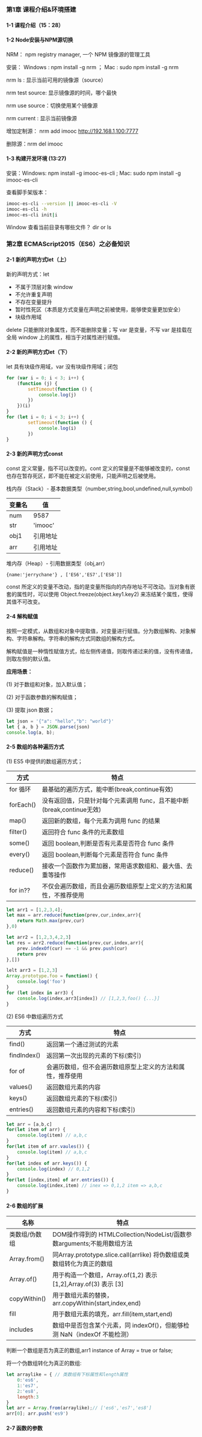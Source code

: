 ### 第1章 课程介绍&环境搭建

#### 1-1 课程介绍（15：28）

#### 1-2 Node安装与NPM源切换

NRM： npm registry manager,  一个 NPM 镜像源的管理工具

安装： Windows : npm install -g nrm ； Mac : sudo npm install -g nrm

nrm ls : 显示当前可用的镜像源（source）

nrm test  source: 显示镜像源的时间，哪个最快

nrm use source：切换使用某个镜像源

nrm current : 显示当前镜像源

增加定制源： nrm add imooc http://192.168.1,100:7777

删除源：nrm del imooc

#### 1-3 构建开发环境 (13:27)

安装：Windows: npm install -g imooc-es-cli ;  Mac: sudo npm install -g imooc-es-cli

查看脚手架版本：

```bash
imooc-es-cli --version || imooc-es-cli -V
imooc-es-cli -h
imooc-es-cli init|i
```

Window 查看当前目录有哪些文件？ dir or ls

### 第2章 ECMAScript2015（ES6）之必备知识

#### 2-1 新的声明方式let（上）

新的声明方式：let

* 不属于顶层对象 window 
* 不允许重复声明
* 不存在变量提升
* 暂时性死区（本质是方式变量在声明之前被使用，能够使变量更加安全）
* 块级作用域

delete 只能删除对象属性，而不能删除变量；写 var 是变量，不写 var 是挂载在全局 window 上的属性，相当于对属性进行赋值。

#### 2-2 新的声明方式let（下）

let 具有块级作用域，var 没有块级作用域；闭包

```js
for (var i = 0; i < 3; i++) {
    (function (j) {
        setTimeout(function () {
            console.log(j)
        })
    })(i)
} 
for (let i = 0; i < 3; i++) { 
        setTimeout(function () {
            console.log(i)
        })
} 
```

#### 2-3 新的声明方式const

const 定义常量，指不可以改变的。cont 定义的常量是不能够被改变的，const 也存在暂存死区，即不能在被定义前使用，只能声明之后被使用。

栈内存（Stack）- 基本数据类型（number,string,bool,undefined,null,symbol）

| 变量名 | 值       |
| ------ | -------- |
| num    | 9587     |
| str    | 'imooc'  |
| obj1   | 引用地址 |
| arr    | 引用地址 |

堆内存（Heap）- 引用数据类型（obj,arr）

```
{name:'jerrychane'} , ['ES6','ES7',['ES8']]
```

const 所定义的变量不改动，指的是变量所指向的内存地址不可改动。当对象有嵌套的属性时，可以使用 Object.freeze(object.key1.key2)  来冻结某个属性，使得其值不可改变。

#### 2-4 解构赋值

按照一定模式，从数组和对象中提取值，对变量进行赋值。分为数组解构、对象解构、字符串解构。字符串的解构方式同数组的解构方式。

解构赋值是一种惰性赋值方式，给左侧传递值，则取传递过来的值，没有传递值，则取左侧的默认值。

**应用场景：**

(1) 对于数组和对象，加入默认值；

(2) 对于函数参数的解构赋值；

(3) 提取 json 数据；

```js
let json = '{"a": "hello","b": "world"}'
let { a, b } = JSON.parse(json)
console.log(a, b);
```

#### 2-5 数组的各种遍历方式

(1) ES5 中提供的数组遍历方式；

| 方式      | 特点                                                         |
| --------- | ------------------------------------------------------------ |
| for 循环  | 最基础的遍历方式，能中断(break,continue有效)                 |
| forEach() | 没有返回值，只是针对每个元素调用 func，且不能中断(break,continue无效) |
| map()     | 返回新的数组，每个元素为调用 func 的结果                     |
| filter()  | 返回符合 func 条件的元素数组                                 |
| some()    | 返回 boolean,判断是否有元素是否符合 func 条件                |
| every()   | 返回 boolean,判断每个元素是否符合 func 条件                  |
| reduce()  | 接收一个函数作为累加器，常用语求数组和、最大值、去重等操作   |
| for in??  | 不仅会遍历数组，而且会遍历数组原型上定义的方法和属性，不推荐使用 |

```js
let arr1 = [1,2,3,4];
let max = arr.reduce(function(prev,cur,index,arr){
    return Math.max(prev,cur)
},0)

let arr2 = [1,2,3,4,2,3]
let res = arr2.reduce(function(prev,cur,index,arr){
    prev.indexOf(cur) == -1 && prev.push(cur)
    return prev
},[]) 

lelt arr3 = [1,2,3]
Array.prototype.foo = function() {
    console.log('foo')
}
for (let index in arr3) {
    console.log(index,arr3[index]) // [1,2,3,foo() {...}]
}
```

(2) ES6 中数组遍历方式

| 方式        | 特点                                                       |
| ----------- | ---------------------------------------------------------- |
| find()      | 返回第一个通过测试的元素                                   |
| findIndex() | 返回第一次出现的元素的下标(索引)                           |
| for of      | 会遍历数组，但不会遍历数组原型上定义的方法和属性，推荐使用 |
| values()    | 返回数组元素的内容                                         |
| keys()      | 返回数组元素的下标(索引)                                   |
| entries()   | 返回数组元素的内容和下标(索引)                             |

```js
let arr = [a,b,c]
for(let item of arr) {
    console.log(item) // a,b,c
}
for(let item of arr.vaules()) {
    console.log(item) // a,b,c
}
for(let index of arr.keys()) {
    console.log(index) // 0,1,2
}
for(let [index,item] of arr.entries()) {
    console.log(index,item) // inex => 0,1,2 item => a,b,c
}
```

#### 2-6 数组的扩展

| 名称          | 特点                                                         |
| ------------- | ------------------------------------------------------------ |
| 类数组/伪数组 | DOM操作得到的 HTMLCollection/NodeList/函数参数arguments;不能用数组方法 |
| Array.from()  | 同Array.prototype.slice.call(arrlike)  将伪数组或类数组转化为真正的数组 |
| Array.of()    | 用于构造一个数组，Array.of(1,2) 表示 [1,2],Array.of(3) 表示 [3] |
| copyWithin()  | 用于数组元素的替换，arr.copyWithin(start,index,end)          |
| fill          | 用于数组元素的填充，arr.fill(item,start,end)                 |
| includes      | 数组中是否包含某个元素，同 indexOf()，但能够检测 NaN（indexOf 不能检测） |

判断一个数组是否为真正的数组,arr1 instance of Array = true or false; 

将一个伪数组转化为真正的数组:

```js
let arraylike = { // 类数组有下标属性和length属性
    0:'es6',
    1:'es7',
    2:'es8',
    length:3
}
let arr = Array.from(arraylike);// ['es6','es7','es8']
arr[0]; arr.push('es9')
```

#### 2-7 函数的参数

